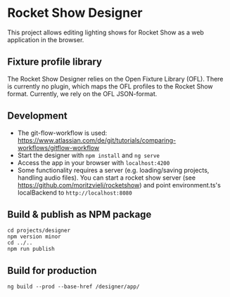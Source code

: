 # Rocket Show Designer
This project allows editing lighting shows for Rocket Show as a web application in the browser.

## Fixture profile library
The Rocket Show Designer relies on the Open Fixture Library (OFL). There is currently no plugin, which maps the OFL profiles to the Rocket Show format. Currently, we rely on the OFL JSON-format.

## Development
- The git-flow-workflow is used: https://www.atlassian.com/de/git/tutorials/comparing-workflows/gitflow-workflow
- Start the designer with `npm install` and `ng serve`
- Access the app in your browser with `localhost:4200`
- Some functionality requires a server (e.g. loading/saving projects, handling audio files). You can start a rocket show server (see https://github.com/moritzvieli/rocketshow) and point environment.ts's localBackend to `http://localhost:8080`

## Build & publish as NPM package
```
cd projects/designer
npm version minor
cd ../..
npm run publish
```

## Build for production
```
ng build --prod --base-href /designer/app/
```